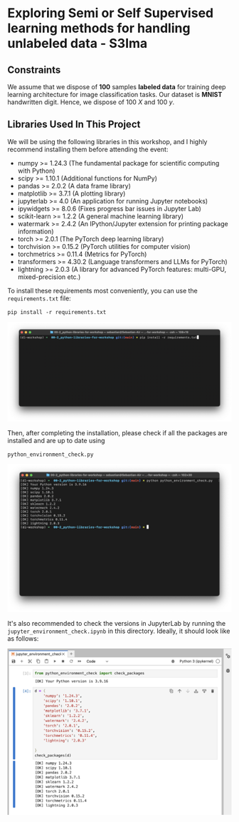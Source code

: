 # Exploring Semi or Self Supervised learning methods for handling unlabeled data - S3Ima


## Constraints
We assume that we dispose of **100** samples **labeled data** for training deep learning 
architecture for image classification tasks. Our dataset is **MNIST** handwritten digit. 
Hence, we dispose of 100 $X$ and 100 $y$.


## Libraries Used In This Project

We will be using the following libraries in this workshop, and I highly recommend 
installing them before attending the event:

- numpy >= 1.24.3 (The fundamental package for scientific computing with Python)
- scipy >= 1.10.1 (Additional functions for NumPy)
- pandas >= 2.0.2 (A data frame library)
- matplotlib >= 3.7.1 (A plotting library)
- jupyterlab >= 4.0 (An application for running Jupyter notebooks)
- ipywidgets >= 8.0.6 (Fixes progress bar issues in Jupyter Lab)
- scikit-learn >= 1.2.2 (A general machine learning library)
- watermark >= 2.4.2 (An IPython/Jupyter extension for printing package information)
- torch >= 2.0.1 (The PyTorch deep learning library)
- torchvision >= 0.15.2 (PyTorch utilities for computer vision)
- torchmetrics >= 0.11.4 (Metrics for PyTorch)
- transformers >= 4.30.2 (Language transformers and LLMs for PyTorch)
- lightning >= 2.0.3 (A library for advanced PyTorch features: multi-GPU, mixed-precision etc.)

To install these requirements most conveniently, you can use the `requirements.txt` file:

```
pip install -r requirements.txt
```

![install-requirements](figures/install-requirements.png)

Then, after completing the installation, please check if all the packages are installed and are up to date using

```
python_environment_check.py
```

![check_1](figures/check_1.png)

It's also recommended to check the versions in JupyterLab by running the `jupyter_environment_check.ipynb` in this directory. Ideally, it should look like as follows:

![check_1](figures/check_2.png)



